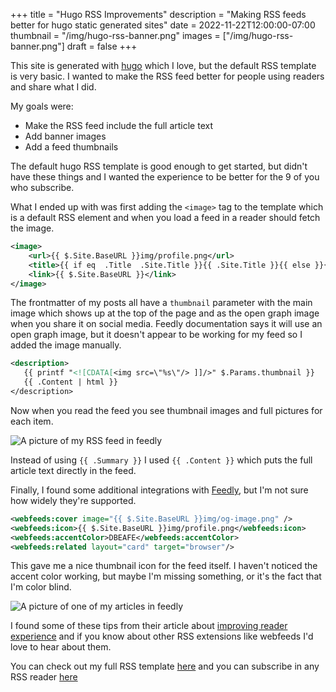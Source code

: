 +++
title = "Hugo RSS Improvements"
description = "Making RSS feeds better for hugo static generated sites"
date = 2022-11-22T12:00:00-07:00
thumbnail = "/img/hugo-rss-banner.png"
images = ["/img/hugo-rss-banner.png"]
draft = false
+++

This site is generated with [hugo](https://gohugo.io/) which I love, but the default RSS template is very basic.
I wanted to make the RSS feed better for people using readers and share what I did.

My goals were:
* Make the RSS feed include the full article text
* Add banner images
* Add a feed thumbnails

The default hugo RSS template is good enough to get started, but didn't have these things and I wanted the experience to be better for the 9 of you who subscribe.

What I ended up with was first adding the `<image>` tag to the template which is a default RSS element and when you load a feed in a reader should fetch the image.

```xml
<image>
    <url>{{ $.Site.BaseURL }}img/profile.png</url>
    <title>{{ if eq  .Title  .Site.Title }}{{ .Site.Title }}{{ else }}{{ with .Title }}{{.}}{{ end }}{{ end }}</title>
    <link>{{ $.Site.BaseURL }}</link>
</image>
```

The frontmatter of my posts all have a `thumbnail` parameter with the main image which shows up at the top of the page and as the open graph image when you share it on social media.
Feedly documentation says it will use an open graph image, but it doesn't appear to be working for my feed so I added the image manually.

```xml
<description>
   {{ printf "<![CDATA[<img src=\"%s\"/> ]]/>" $.Params.thumbnail }}
   {{ .Content | html }}
</description>
```

Now when you read the feed you see thumbnail images and full pictures for each item.

![A picture of my RSS feed in feedly](/img/hugo-rss-feed.png)

Instead of using `{{ .Summary }}` I used `{{ .Content }}` which puts the full article text directly in the feed.

Finally, I found some additional integrations with [Feedly](https://feedly.com/), but I'm not sure how widely they're supported.

```xml
<webfeeds:cover image="{{ $.Site.BaseURL }}img/og-image.png" />
<webfeeds:icon>{{ $.Site.BaseURL }}img/profile.png</webfeeds:icon>
<webfeeds:accentColor>DBEAFE</webfeeds:accentColor>
<webfeeds:related layout="card" target="browser"/>
```

This gave me a nice thumbnail icon for the feed itself.
I haven't noticed the accent color working, but maybe I'm missing something, or it's the fact that I'm color blind.

![A picture of one of my articles in feedly](/img/hugo-rss-feedly-card.png)

I found some of these tips from their article about [improving reader experience](https://blog.feedly.com/10-ways-to-optimize-your-feed-for-feedly/) and if you know about other RSS extensions like webfeeds I'd love to hear about them.

You can check out my full RSS template [here](https://gitlab.com/jgarr/blog/-/blob/main/layouts/_default/rss.xml) and you can subscribe in any RSS reader [here](/index.xml)